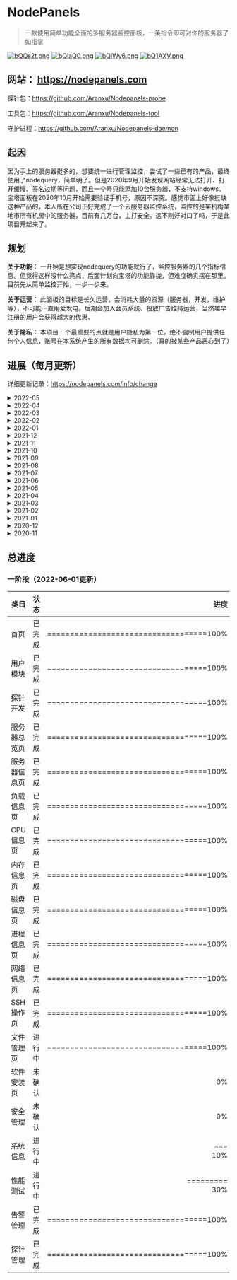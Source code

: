 # NodePanels

>一款使用简单功能全面的多服务器监控面板，一条指令即可对你的服务器了如指掌

<a href="https://t.me/nodepanels_group" target="_blank"><img src="https://s4.ax1x.com/2022/03/01/bQQs2t.png" alt="bQQs2t.png" border="0" /></a>
<a href="https://qm.qq.com/cgi-bin/qm/qr?k=rD7CokCfFoJ1OdHCr6CwaQGftWpCygFr&jump_from=webapi" target="_blank"><img src="https://s4.ax1x.com/2022/03/01/bQlaQ0.png" alt="bQlaQ0.png" border="0" /></a>
<a href="https://nodepanels-1256221051.file.myqcloud.com/web/static/pic/wechat_qrcode.jpg" target="_blank"><img src="https://s4.ax1x.com/2022/03/01/bQlWy6.png" alt="bQlWy6.png" border="0" /></a>
<a href="mailto:support@nodepanels.com"><img src="https://s4.ax1x.com/2022/03/01/bQ1AXV.png" alt="bQ1AXV.png" border="0" /></a>

## 网站： https://nodepanels.com

探针包：https://github.com/Aranxu/Nodepanels-probe

工具包：https://github.com/Aranxu/Nodepanels-tool

守护进程：https://github.com/Aranxu/Nodepanels-daemon

## 起因
因为手上的服务器挺多的，想要统一进行管理监控，尝试了一些已有的产品，最终使用了nodequery，简单明了。但是2020年9月开始发现网站经常无法打开、打开缓慢、签名过期等问题，而且一个号只能添加10台服务器，不支持windows。宝塔面板在2020年10月开始需要验证手机号，原因不深究。感觉市面上好像挺缺这种产品的，本人所在公司正好完成了一个云服务器监控系统，监控的是某机构某地市所有机房中的服务器，目前有几万台，主打安全。这不刚好对口了吗，于是此项目开起来了。

## 规划
**关于功能：** 一开始是想实现nodequery的功能就行了，监控服务器的几个指标信息。但觉得这样没什么亮点，后面计划向宝塔的功能靠拢，但难度确实摆在那里。目前先从简单监控开始，一步一步来。

**关于运营：** 此面板的目标是长久运营，会消耗大量的资源（服务器，开发，维护等），不可能一直用爱发电。后期会加入会员系统、投放广告维持运营，当然越早注册的用户会获得越大的优惠。

**关于隐私：** 本项目一个最重要的点就是用户隐私为第一位，绝不强制用户提供任何个人信息，账号在本系统产生的所有数据均可删除。（真的被某些产品恶心到了）

## 进展（每月更新）

详细更新记录：<a href="https://nodepanels.com/info/change" target="_blank">https://nodepanels.com/info/change</a>

<details>
  <summary>2022-05</summary>
  <br>
  <ul>
    <li>支持获取实时数据，粒度为2秒</li>
    <li>探针每10分钟更新一次系统软硬件信息</li>
    <li>CPU、内存告警逻辑转为服务端实现</li>
    <li>探针数据上报增加备用域名，提高上报成功率</li>
    <li>探针升级至Go1.18，支持更多系统架构。更新windows端应用图标，优化程序逻辑，业务分离</li>
  </ul>
</details>

<details>
  <summary>2022-04</summary>
  <br>
  <ul>
    <li>服务器列表增加网络速率</li>
    <li>服务器列表增加详细信息弹框</li>
    <li>服务器列表新增网格显示方式</li>
    <li>增加删除账号功能，路径：用户中心</li>
    <li>新增“系统设置”页面</li>
    <li>增加traceroute功能（windows/linux），路径：服务器 -> 性能测试 -> 路由跟踪</li>
  </ul>
</details>

<details>
  <summary>2022-03</summary>
  <br>
  <ul>
    <li>前端框架重构完成</li>
    <li>后台适配新前端，系统前后分离</li>
    <li>新增SSH功能页</li>
    <li>新增”推荐有奖“</li>
    <li>更换稳定支付接口</li>
    <li>提高系统安全性</li>
  </ul>
</details>

<details>
  <summary>2022-02</summary>
  <br>
  <ul>
    <li>增加网络实时速率</li>
    <li>页面重构（耗时长）</li>
  </ul>
</details>

<details>
  <summary>2022-01</summary>
  <br>
  <ul>
    <li>网络测速增加数据分析，显示各地区最大最小平均值。</li>
    <li>文件管理器根据文件后缀展示对应icon。</li>
    <li>增加用户中心。</li>
    <li>增加费用中心，提供配额套餐。</li>
    <li>支持密码修改（电脑端）。</li>
    <li>支持密码修改。</li>
    <li>支持邮箱设置。</li>
    <li>创建QQ交流群，微信交流群，TG交流群、TG公告群。</li>
    <li>修复文件管理器无法预览文件。</li>
    <li>修复微信、QQ告警机器人</li>
    <li>支持cpu、内存、离线告警恢复通知。</li>
  </ul>
</details>

<details>
  <summary>2021-12</summary>
  <br>
  <ul>
    <li>上线文件管理（Linux）</li>
    <li>修复网络测速异常</li>
    <li>Linux网络测试无需sudo</li>
    <li>屏蔽微信告警、QQ告警，恢复显示telegram验证码</li>
    <li>页面增加埋点</li>
    <li>工具包支持Windows ARM</li>
    <li>提高探针通讯安全性</li>
  </ul>
</details>

<details>
  <summary>2021-11</summary>
  <br>
  <ul>
    <li>SSH页面设计，流程规划</li>
    <li>文件管理：文件列表、文件树、书签、新建文件/文件夹、复制、重命名、黏贴、移动、回收站、权限、属性。（未上线）</li>
  </ul>
</details>

<details>
  <summary>2021-10</summary>
  <br>
  <ul>
    <li>上线DNS设置功能（linux）</li>
    <li>上线主机名设置功能（linux/windows）</li>
    <li>上线YUM源配置功能（linux）</li>
    <li>上线时间管理功能（linux）</li>
    <li>上线环境变量列表功能（linux）</li>
    <li>上线服务列表功能（linux）</li>
  </ul>
</details>

<details>
  <summary>2021-09</summary>
  <br>
  <ul>
    <li>修复linux端网络测速功能（暂时需要系统带有sudo）</li>
    <li>修复探针虚假不在线异常</li>
    <li>DNS设置功能（未放出，待系统管理功能全部完成再上线）</li>
    <li>主机名设置功能（同上）</li>
  </ul>
</details>

<details>
  <summary>2021-08</summary>
  <br>
  <ul>
    <li>探针新增磁盘数据采集能力</li>
    <li>探针修改指令处理逻辑（后续将更方便更快捷的提供新功能）</li>
    <li>探针新增网络测速功能（已完成windows端，linux端将在近期上线）</li>
    <li>网站新增性能测试-网络测速页面</li>
    <li>升级存量探针版本至v1.0.2</li>
    <li>更新探针安装脚本</li>
  </ul>
</details>

<details>
  <summary>2021-07</summary>
  <br>
  <ul>
    <li>增加设置页面</li>
    <li>增加分享功能</li>
    <li>告警通知移至设置页面</li>
    <li>数据存储切换至时序数据库</li>
    <li>架构调整优化</li>
    <li>流量校正移至网络详情页</li>
  </ul>
</details>

<details>
  <summary>2021-06</summary>
  <br>
  <ul>
    <li>适配ARM服务器</li>
    <li>适配Windows服务器</li>
    <li>适配手机端页面</li>
    <li>升级邮箱系统</li>
  </ul>
</details>

<details>
  <summary>2021-05</summary>
  <br>
  <ul>
    <li>对已有功能查漏补缺</li>
    <li>上线正式环境，试运行</li>
    <li>目前上线功能为系统最基础的功能点</li>
  </ul>
</details>

<details>
  <summary>2021-04</summary>
  <br>
  <ul>
    <li>开发微信告警机器人</li>
    <li>开发QQ告警机器人</li>
    <li>开发Telegram告警机器人</li>
    <li>架构优化，提高系统可维护性，提高探针稳定性</li>
  </ul>
</details>

<details>
  <summary>2021-03</summary>
  <br>
  <ul>
    <li>完善各指标数据查询功能，并支持自定义时间查询，不同粒度查询。优化cpu、内存、swap、磁盘、流量的数据查询</li>
    <li>初步完成告警模块功能开发，暂未接入通知接口</li>
    <li>完善探针管理页面</li>
    <li>修复登录超时后跳转至首页bug</li>
  </ul>
</details>

<details>
  <summary>2021-02</summary>
  <br>
  <ul>
    <li>服务器列表页展示cpu、内存、swap、磁盘、流量等指标数据，丰富及美化列表显示内容，直观看出服务器租赁剩余时长和剩余流量</li>
    <li>探针优化，降低内存使用率</li>
  </ul>
</details>

<details>
  <summary>2021-01</summary>
  <br>
  <ul>
    <li>完成首页选型开发</li>
    <li>后台用户设计及开发</li>
    <li>数据采集模块划分优化</li>
  </ul>
</details>

<details>
  <summary>2020-12</summary>
  <br>
  <ul>
    <li>初步完成cpu，内存，磁盘，进程数据采集和页面设计及开发</li>
    <li>增加“压缩采集数据”程序，使用算法优化数据存储方式，减少数据库压力，提高数据处理能力</li>
  </ul>
</details>

<details>
  <summary>2020-11</summary>
  <br>
  <ul>
    <li>设计后台结构，前期没有那么多可用的机器和服务，暂时不以互联网项目去设计，后期看实际情况升级</li>
    <li>设计并测试探针可行方案</li>
    <li>确定前端模板（先决定自己做，后期第二版会找专业前端和UI改版）</li>
    <li>对探针和采集层进行压测，在本地网络较差情况下支持单机2000并发，在云服务器上测试支持单机10000+并发，大于实际应用场景，后期如规模增长会增加机器保证服务质量。目前计划采集机部署在亚太区、美区、欧洲区，后期视情况增加</li>
    <li>完成服务器总览页（列表）设计和页面开发</li>
    <li>完成服务器信息页设计和页面开发</li>
    <li>完成服务器、分组管理开发</li>
  </ul>
</details>

## 总进度
### 一阶段（2022-06-01更新）
类目|状态|进度
--|:--:|--:
首页|已完成|===================================100%
用户模块|已完成|===================================100%
探针开发|已完成|===================================100%
服务器总览页|已完成|===================================100%
服务器信息页|已完成|===================================100%
负载信息页|已完成|===================================100%
CPU信息页|已完成|===================================100%
内存信息页|已完成|===================================100%
磁盘信息页|已完成|===================================100%
进程信息页|已完成|===================================100%
网络信息页|已完成|===================================100%
SSH操作页|已完成|===================================100%
文件管理页|进行中|===================================100%
软件安装页|未确认|0%
安全管理|未确认|0%
系统信息|进行中|===　　　　　　　　　　　　　　　　　　　　　　10%
性能测试|进行中|=========　　　　　　　　　　　　　　　　　　30%
告警管理|已完成|===================================100%
探针管理|已完成|===================================100%
